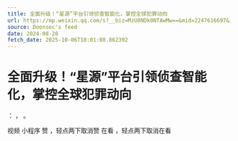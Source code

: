 ```yaml
---
title: 全面升级！“星源”平台引领侦查智能化，掌控全球犯罪动向
url: https://mp.weixin.qq.com/s?__biz=MzU0NDk0NTAwMw==&mid=2247616697&idx=2&sn=07fd3ab0674def850d15230e821b629d
source: Doonsec's feed
date: 2024-08-28
fetch_date: 2025-10-06T18:01:08.862392
---
```


# 全面升级！“星源”平台引领侦查智能化，掌控全球犯罪动向

：
，
。

视频
小程序
赞
，轻点两下取消赞
在看
，轻点两下取消在看
